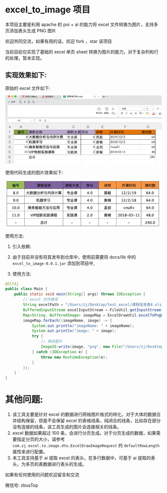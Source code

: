 # excel_to_image 项目
本项目主要是利用 apache 的 poi + ai 的能力将 excel 文件转换为图片，支持多页添加表头生成 PNG 图片

欢迎共同交流，如果有用的话，欢迎 fork ，star 该项目

当前目前仅实现了基础的 excel 单页 sheet 转换为图片的能力，对于复杂列和行的处理，暂未实现。

## 实现效果如下:

原始的 excel 文件如下:

![原始 excel 文件](./docs/images/origin_excel.png)

使用代码生成的图片效果如下:

![生成效果](./docs/images/origin_excel_to_result.png)

使用方法:

1. 引入依赖:

2. 由于目前并没有将其发布到仓库中，使用前需要将 docs/lib 中的 `excel_to_image-0.0.1.jar` 添加到项目中,

2. 使用方法:

```java
@Slf4j
public class Main {
    public static void main(String[] args) throws IOException {
        // excel 文件路径
        String excelPath = "/Users/zj/Desktop/test_excel/课程信息表4.xlsx";
        BufferedInputStream excelInputStream = FileUtil.getInputStream(excelPath);
        Map<String, BufferedImage> imageMap = ExcelDrawUtil.excelToPngWithColor(excelInputStream, FileTypeEnum.XLSX);
        imageMap.forEach((imageName, image) -> {
            System.out.println("imageName: " + imageName);
            System.out.println("image: " + image);
            try {
                // 保存图片
                ImageIO.write(image, "png", new File("/Users/zj/Desktop/test_excel/image/" + imageName));
            } catch (IOException e) {
                throw new RuntimeException(e);
            }
        });
    }
}

```
# 其他问题:

1. 该工具主要是针对 excel 的数据进行网格图片格式的转化，对于大体的数据合并结构保留，但是不会保留 excel 的表格线条，纯闭合的线条，比如存在部分没有连接的线条，该工具生成的图片会连接相关的线条。
2. excel 数据如果超过 100 条，会进行分页生成。对于分页生成的数据，如果需要指定分页的大小，请参考 `com.zj.excel.to.image.dto.ExcelDrawImageRequest` 的 `defaultRowLength` 属性来进行配置。
3. 本工具支持基于 ai 提取 excel 的表头，在多行数据中，可基于 ai 提取的表头，为多页的表数据进行表头的生成。

如果有任何使用的问题欢迎留言和交流

微信号: zbusTop
